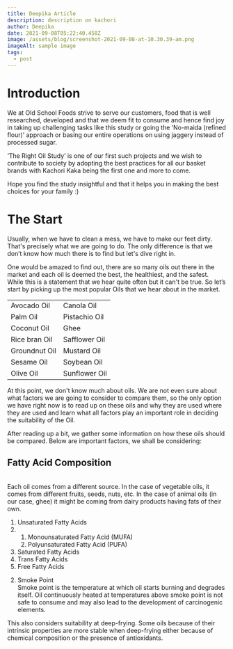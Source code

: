 ```yaml
---
title: Deepika Article
description: description on kachori
author: Deepika
date: 2021-09-08T05:22:40.458Z
image: /assets/blog/screenshot-2021-09-08-at-10.30.39-am.png
imageAlt: sample image
tags:
  - post
---
```

<div>

# Introduction

We at Old School Foods strive to serve our customers, food that is well researched, developed and that we deem fit to consume and hence find joy in taking up challenging tasks like this study or going the ‘No-maida (refined flour)’ approach or basing our entire operations on using jaggery instead of processed sugar.

‘The Right Oil Study’ is one of our first such projects and we wish to contribute to society by adopting the best practices for all our basket brands with Kachori Kaka being the first one and more to come.



Hope you find the study insightful and that it helps you in making the best choices for your family :)

</div>

<div>

# The Start

Usually, when we have to clean a mess, we have to make our feet dirty. That's precisely what we are going to do. The only difference is that we don’t know how much there is to find but let's dive right in.



One would be amazed to find out, there are so many oils out there in the market and each oil is deemed the best, the healthiest, and the safest. While this is a statement that we hear quite often but it can't be true. So let’s start by picking up the most popular Oils that we hear about in the market.



|               |               |
| ------------- | ------------- |
| Avocado Oil   | Canola Oil    |
| Palm Oil      | Pistachio Oil |
| Coconut Oil   | Ghee          |
| Rice bran Oil | Safflower Oil |
| Groundnut Oil | Mustard Oil   |
| Sesame Oil    | Soybean Oil   |
| Olive Oil     | Sunflower Oil |

At this point, we don't know much about oils. We are not even sure about what factors we are going to consider to compare them, so the only option we have right now is to read up on these oils and why they are used where they are used and learn what all factors play an important role in deciding the suitability of the Oil.



After reading up a bit, we gather some information on how these oils should be compared. Below are important factors, we shall be considering:



<div>

## Fatty Acid Composition

\
Each oil comes from a different source. In the case of vegetable oils, it comes from different fruits, seeds, nuts, etc. In the case of animal oils (in our case, ghee) it might be coming from dairy products having fats of their own.

1. Unsaturated Fatty Acids
2. 1. Monounsaturated Fatty Acid (MUFA)
   2. Polyunsaturated Fatty Acid (PUFA)
3. Saturated Fatty Acids
4. Trans Fatty Acids
5. Free Fatty Acids

</div>

2. Smoke Point\
   Smoke point is the temperature at which oil starts burning and degrades itself. Oil continuously heated at temperatures above smoke point is not safe to consume and may also lead to the development of carcinogenic elements.

This also considers suitability at deep-frying. Some oils because of their intrinsic properties are more stable when deep-frying either because of chemical composition or the presence of antioxidants.

</div>
